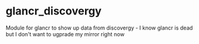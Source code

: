 # glancr_discovergy
Module for glancr to show up data from discovergy - I know glancr is dead but I don't want to ugprade my mirror right now
